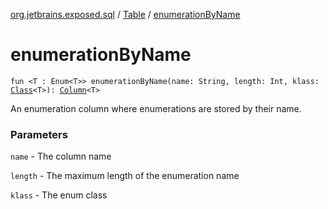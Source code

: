 [org.jetbrains.exposed.sql](../index.md) / [Table](index.md) / [enumerationByName](.)

# enumerationByName

`fun <T : Enum<T>> enumerationByName(name: String, length: Int, klass: `[`Class`](http://docs.oracle.com/javase/6/docs/api/java/lang/Class.html)`<T>): `[`Column`](../-column/index.md)`<T>`

An enumeration column where enumerations are stored by their name.

### Parameters

`name` - The column name

`length` - The maximum length of the enumeration name

`klass` - The enum class